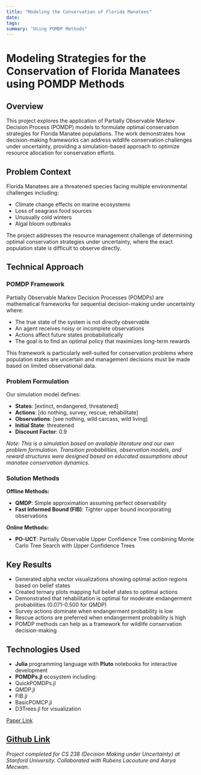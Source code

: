 ```yaml
---
title: "Modeling the Conservation of Florida Manatees"
date: 
tags: 
summary: "Using POMDP Methods"
---
```


# Modeling Strategies for the Conservation of Florida Manatees using POMDP Methods

## Overview

This project explores the application of Partially Observable Markov Decision Process (POMDP) models to formulate optimal conservation strategies for Florida Manatee populations. The work demonstrates how decision-making frameworks can address wildlife conservation challenges under uncertainty, providing a simulation-based approach to optimize resource allocation for conservation efforts.

## Problem Context

Florida Manatees are a threatened species facing multiple environmental challenges including:
- Climate change effects on marine ecosystems
- Loss of seagrass food sources
- Unusually cold winters
- Algal bloom outbreaks

The project addresses the resource management challenge of determining optimal conservation strategies under uncertainty, where the exact population state is difficult to observe directly.

## Technical Approach

### POMDP Framework
Partially Observable Markov Decision Processes (POMDPs) are mathematical frameworks for sequential decision-making under uncertainty where:
- The true state of the system is not directly observable
- An agent receives noisy or incomplete observations
- Actions affect future states probabilistically
- The goal is to find an optimal policy that maximizes long-term rewards

This framework is particularly well-suited for conservation problems where population states are uncertain and management decisions must be made based on limited observational data.

### Problem Formulation
Our simulation model defines:
- **States**: [extinct, endangered, threatened]
- **Actions**: [do nothing, survey, rescue, rehabilitate]
- **Observations**: [see nothing, wild carcass, wild living]
- **Initial State**: threatened
- **Discount Factor**: 0.9

*Note: This is a simulation based on available literature and our own problem formulation. Transition probabilities, observation models, and reward structures were designed based on educated assumptions about manatee conservation dynamics.*

### Solution Methods

**Offline Methods:**
- **QMDP**: Simple approximation assuming perfect observability
- **Fast Informed Bound (FIB)**: Tighter upper bound incorporating observations

**Online Methods:**
- **PO-UCT**: Partially Observable Upper Confidence Tree combining Monte Carlo Tree Search with Upper Confidence Trees

## Key Results

- Generated alpha vector visualizations showing optimal action regions based on belief states
- Created ternary plots mapping full belief states to optimal actions
- Demonstrated that rehabilitation is optimal for moderate endangerment probabilities (0.071-0.500 for QMDP)
- Survey actions dominate when endangerment probability is low
- Rescue actions are preferred when endangerment probability is high
- POMDP methods can help as a framework for wildlife conservation decision-making

## Technologies Used

- **Julia** programming language with **Pluto** notebooks for interactive development
- **POMDPs.jl** ecosystem including:
 - QuickPOMDPs.jl
 - QMDP.jl
 - FIB.jl
 - BasicPOMCP.jl
 - D3Trees.jl for visualization


[Paper Link](https://github.com/phalpha/save_the_manatees/blob/main/Paper_Writeup.pdf)

 [Github Link](https://github.com/phalpha/save_the_manatees)
---

*Project completed for CS 238 (Decision Making under Uncertainty) at Stanford University. Collaborated with Rubens Lacouture and Aarya Mecwan.*
